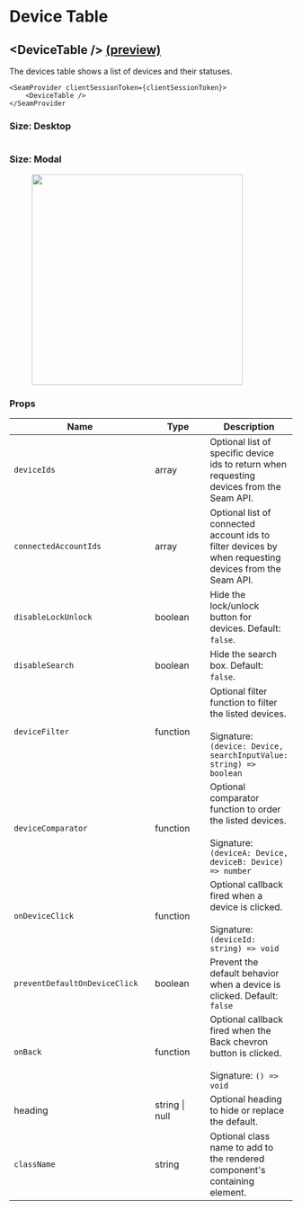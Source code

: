 # Device Table

## \<DeviceTable /> [(preview)](https://react.seam.co/?path=/docs/example-devicetable--docs)

The devices table shows a list of devices and their statuses.

```
<SeamProvider clientSessionToken={clientSessionToken}>
    <DeviceTable />
</SeamProvider
```

### Size: Desktop

<figure><img src="../../.gitbook/assets/device-table.png" alt=""><figcaption></figcaption></figure>

### Size: Modal

<figure><img src="../../.gitbook/assets/Screen Shot 2023-05-18 at 9.05.25 PM.png" alt="" width="375"><figcaption></figcaption></figure>

### Props

<table><thead><tr><th width="265">Name</th><th width="123.33333333333331">Type</th><th>Description</th></tr></thead><tbody><tr><td><code>deviceIds</code></td><td>array</td><td>Optional list of specific device ids to return when requesting devices from the Seam API.</td></tr><tr><td><code>connectedAccountIds</code></td><td>array</td><td>Optional list of connected account ids to filter devices by when requesting devices from the Seam API.</td></tr><tr><td><code>disableLockUnlock</code></td><td>boolean</td><td>Hide the lock/unlock button for devices. Default: <code>false</code>.</td></tr><tr><td><code>disableSearch</code></td><td>boolean</td><td>Hide the search box. Default: <code>false</code>.</td></tr><tr><td><code>deviceFilter</code></td><td>function</td><td>Optional filter function to filter the listed devices.<br><br>Signature: <code>(device: Device, searchInputValue: string) => boolean</code></td></tr><tr><td><code>deviceComparator</code></td><td>function</td><td>Optional comparator function to order the listed devices.<br><br>Signature: <code>(deviceA: Device, deviceB: Device) => number</code></td></tr><tr><td><code>onDeviceClick</code></td><td>function</td><td>Optional callback fired when a device is clicked.<br><br>Signature: <code>(deviceId: string) => void</code></td></tr><tr><td><code>preventDefaultOnDeviceClick</code></td><td>boolean</td><td>Prevent the default behavior when a device is clicked. Default: <code>false</code></td></tr><tr><td><code>onBack</code></td><td>function</td><td>Optional callback fired when the Back chevron button is clicked.<br><br>Signature: <code>() => void</code></td></tr><tr><td>heading</td><td>string | null</td><td>Optional heading to hide or replace the default.</td></tr><tr><td><code>className</code></td><td>string</td><td>Optional class name to add to the rendered component's containing element.</td></tr></tbody></table>
